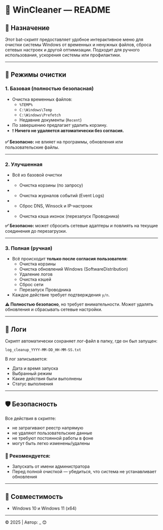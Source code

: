 # 🧹 WinCleaner — README

## 📌 Назначение
Этот bat-скрипт предоставляет удобное интерактивное меню для очистки системы Windows от временных и ненужных файлов, сброса сетевых настроек и другой оптимизации. Подходит для ручного использования, ускорения системы или профилактики.

---

## 🔧 Режимы очистки

### 1. Базовая (полностью безопасная)
- Очистка временных файлов:
  - `%TEMP%`
  - `C:\Windows\Temp`
  - `C:\Windows\Prefetch`
  - Недавние документы (`Recent`)
- По завершению предлагает удалить корзину.
- ❗ **Ничего не удаляется автоматически без согласия.**

**✅ Безопасно:** не влияет на программы, обновления или пользовательские файлы.

---

### 2. Улучшенная
- Всё из базовой очистки
- + Очистка корзины (по запросу)
- + Очистка журналов событий (Event Logs)
- + Сброс DNS, Winsock и IP-настроек
- + Очистка кэша иконок (перезапуск Проводника)

**✅ Безопасно:** может сбросить сетевые адаптеры и повлиять на текущие соединения до перезагрузки.

---

### 3. Полная (ручная)
- Всё происходит **только после согласия пользователя**:
  - Очистка корзины
  - Очистка обновлений Windows (SoftwareDistribution)
  - Удаление логов
  - Очистка кэшей
  - Сброс сети
  - Перезапуск Проводника
- Каждое действие требует подтверждения `y/n`.

**⚠️ Полностью безопасно**, но требует внимательности. Может удалять обновления и сбрасывать сетевые настройки.

---

## 📂 Логи

Скрипт автоматически сохраняет лог-файл в папку, где он был запущен:

```
log_cleanup_YYYY-MM-DD_HH-MM-SS.txt
```

В лог записывается:
- Дата и время запуска
- Выбранный режим
- Какие действия были выполнены
- Статус выполнения

---

## 🛡️ Безопасность

Все действия в скрипте:
- не затрагивают реестр напрямую
- не удаляют пользовательские данные
- не требуют постоянной работы в фоне
- могут быть легко изменены/удалены

### 🔐 Рекомендуется:
- Запускать от имени администратора
- Перед полной очисткой — убедиться, что система не устанавливает обновления

---

## 📎 Совместимость

- Windows 10 и Windows 11 (x64)

---

© 2025 | Автор: _ 😊
